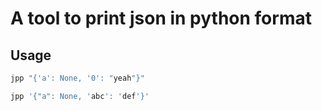 # A tool to print json in python format

## Usage
```bash
jpp "{'a': None, '0': "yeah"}"

jpp '{"a": None, 'abc': 'def'}'
```
